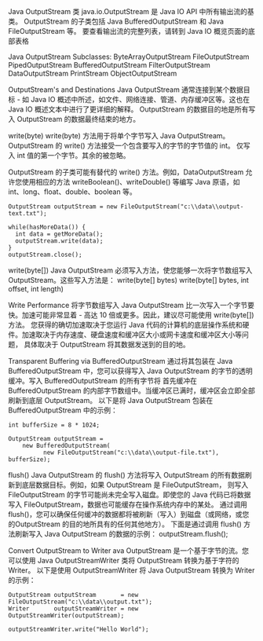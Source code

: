 Java OutputStream 类 java.io.OutputStream 是 Java IO API 中所有输出流的基类。 OutputStream 的子类包括 Java BufferedOutputStream 和
 Java FileOutputStream 等。
要查看输出流的完整列表，请转到 Java IO 概览页面的底部表格

Java OutputStream Subclasses:
ByteArrayOutputStream
FileOutputStream
PipedOutputStream
BufferedOutputStream
FilterOutputStream
DataOutputStream
PrintStream
ObjectOutputStream

OutputStream's and Destinations
Java OutputStream 通常连接到某个数据目标 - 如 Java IO 概述中所述，如文件、网络连接、管道、内存缓冲区等。这也在 Java IO 概述文本中进行了更详细的解释。
 OutputStream 的数据目的地是所有写入 OutputStream 的数据最终结束的地方。

write(byte)
write(byte) 方法用于将单个字节写入 Java OutputStream。 OutputStream 的 write() 方法接受一个包含要写入的字节的字节值的 int。
仅写入 int 值的第一个字节。其余的被忽略。

OutputStream 的子类可能有替代的 write() 方法。例如，DataOutputStream 允许您使用相应的方法 writeBoolean()、writeDouble() 
  等编写 Java 原语，如 int、long、float、double、boolean 等。 

```
OutputStream outputStream = new FileOutputStream("c:\\data\\output-text.txt");

while(hasMoreData()) {
  int data = getMoreData();
  outputStream.write(data);
}
outputStream.close();
```

write(byte[])
Java OutputStream 必须写入方法，使您能够一次将字节数组写入 OutputStream。这些写入方法是：
write(byte[] bytes)
write(byte[] bytes, int offset, int length)


Write Performance
将字节数组写入 Java OutputStream 比一次写入一个字节要快。加速可能非常显着 - 高达 10 倍或更多。因此，建议尽可能使用 write(byte[]) 方法。
您获得的确切加速取决于您运行 Java 代码的计算机的底层操作系统和硬件。加速取决于内存速度、硬盘速度和缓冲区大小或网卡速度和缓冲区大小等问题，
  具体取决于 OutputStream 将其数据发送到的目的地。

Transparent Buffering via BufferedOutputStream
通过将其包装在 Java BufferedOutputStream 中，您可以获得写入 Java OutputStream 的字节的透明缓冲。写入 BufferedOutputStream 的所有字节将
首先缓冲在 BufferedOutputStream 的内部字节数组中。当缓冲区已满时，缓冲区会立即全部刷新到底层 OutputStream。
以下是将 Java OutputStream 包装在 BufferedOutputStream 中的示例： 

```
int bufferSize = 8 * 1024;

OutputStream outputStream =
    new BufferedOutputStream(
          new FileOutputStream("c:\\data\\output-file.txt"), bufferSize);
```

 

 flush()
 Java OutputStream 的 flush() 方法将写入 OutputStream 的所有数据刷新到底层数据目标。例如，如果 OutputStream 是 FileOutputStream，
 则写入 FileOutputStream 的字节可能尚未完全写入磁盘。即使您的 Java 代码已将数据写入 FileOutputStream，数据也可能缓存在操作系统内存中的某处。
 通过调用flush()，您可以确保任何缓冲的数据都将被刷新（写入）到磁盘（或网络，或您的OutputStream 的目的地所具有的任何其他地方）。
 下面是通过调用 flush() 方法刷新写入 Java OutputStream 的数据的示例：
 outputStream.flush();


Convert OutputStream to Writer
ava OutputStream 是一个基于字节的流。您可以使用 Java OutputStreamWriter 类将 OutputStream 转换为基于字符的 Writer。
以下是使用 OutputStreamWriter 将 Java OutputStream 转换为 Writer 的示例：

```
OutputStream outputStream       = new FileOutputStream("c:\\data\\output.txt");
Writer       outputStreamWriter = new OutputStreamWriter(outputStream);

outputStreamWriter.write("Hello World");
```